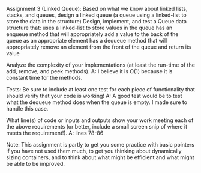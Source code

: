Assignment 3 (Linked Queue):
Based on what we know about linked lists, stacks, and queues, design a linked queue (a queue using a linked-list to store the data in the structure)
Design, implement, and test a Queue data structure that:
uses a linked-list to store values in the queue
has an enqueue method that will appropriately add a value to the back of the queue as an appropriate element
has a dequeue method that will appropriately remove an element from the front of the queue and return its value

Analyze the complexity of your implementations (at least the run-time of the add, remove, and peek methods).
A: I believe it is O(1) because it is constant time for the methods.

Tests: Be sure to include at least one test for each piece of functionality that should verify that your code is working!
A: A good test would be to test what the dequeue method does when the queue is empty. I made sure to handle this case.

What line(s) of code or inputs and outputs show your work meeting each of the above requirements (or better, include a small screen snip of where it meets the requirement!).
A: lines 78-86

Note: This assignment is partly to get you some practice with basic pointers if you have not used them much, to get you thinking about dynamically sizing containers, and to think about what might be efficient and what might be able to be improved.